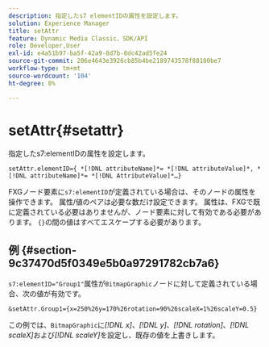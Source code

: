 ```yaml
---
description: 指定したs7 elementIDの属性を設定します。
solution: Experience Manager
title: setAttr
feature: Dynamic Media Classic、SDK/API
role: Developer,User
exl-id: e4a51b97-ba5f-42a9-8d7b-8dc42ad5fe24
source-git-commit: 206e4643e3926cb85b4be2189743578f88180be7
workflow-type: tm+mt
source-wordcount: '104'
ht-degree: 0%

---
```


# setAttr{#setattr}

指定したs7:elementIDの属性を設定します。

`setAttr.elementID={ *[!DNL attributeName]*= *[!DNL attributeValue]*, *[!DNL attributeName]*= *[!DNL AttributeValue]*…}`

FXGノード要素に`s7:elementID`が定義されている場合は、そのノードの属性を操作できます。 属性/値のペアは必要な数だけ設定できます。 属性は、FXGで既に定義されている必要はありませんが、ノード要素に対して有効である必要があります。 `{}`の間の値はすべてエスケープする必要があります。

## 例 {#section-9c37470d5f0349e5b0a97291782cb7a6}

`s7:elementID="Group1"`属性が`BitmapGraphic`ノードに対して定義されている場合、次の値が有効です。

`&setAttr.Group1={x=250%26y=170%26rotation=90%26scaleX=1%26scaleY=0.5}`

この例では、`BitmapGraphic`に&#x200B;*[!DNL x]*、*[!DNL y]*、*[!DNL rotation]*、*[!DNL scaleX]*&#x200B;および&#x200B;*[!DNL scaleY]*&#x200B;を設定し、既存の値を上書きします。
